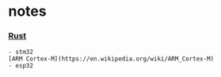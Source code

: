 # notes

### [Rust](https://github.com/a-givertzman/notes/tree/master/rust)
    - stm32
    [ARM Cortex-M](https://en.wikipedia.org/wiki/ARM_Cortex-M)
    - esp32